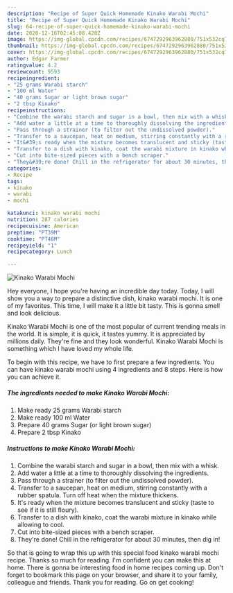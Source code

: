 ```yaml
---
description: "Recipe of Super Quick Homemade Kinako Warabi Mochi"
title: "Recipe of Super Quick Homemade Kinako Warabi Mochi"
slug: 64-recipe-of-super-quick-homemade-kinako-warabi-mochi
date: 2020-12-16T02:45:08.420Z
image: https://img-global.cpcdn.com/recipes/6747292963962880/751x532cq70/kinako-warabi-mochi-recipe-main-photo.jpg
thumbnail: https://img-global.cpcdn.com/recipes/6747292963962880/751x532cq70/kinako-warabi-mochi-recipe-main-photo.jpg
cover: https://img-global.cpcdn.com/recipes/6747292963962880/751x532cq70/kinako-warabi-mochi-recipe-main-photo.jpg
author: Edgar Farmer
ratingvalue: 4.2
reviewcount: 9593
recipeingredient:
- "25 grams Warabi starch"
- "100 ml Water"
- "40 grams Sugar or light brown sugar"
- "2 tbsp Kinako"
recipeinstructions:
- "Combine the warabi starch and sugar in a bowl, then mix with a whisk."
- "Add water a little at a time to thoroughly dissolving the ingredients."
- "Pass through a strainer (to filter out the undissolved powder)."
- "Transfer to a saucepan, heat on medium, stirring constantly with a rubber spatula. Turn off heat when the mixture thickens."
- "It&#39;s ready when the mixture becomes translucent and sticky (taste to see if it is still floury)."
- "Transfer to a dish with kinako, coat the warabi mixture in kinako while allowing to cool."
- "Cut into bite-sized pieces with a bench scraper."
- "They&#39;re done! Chill in the refrigerator for about 30 minutes, then dig in!"
categories:
- Recipe
tags:
- kinako
- warabi
- mochi

katakunci: kinako warabi mochi 
nutrition: 287 calories
recipecuisine: American
preptime: "PT39M"
cooktime: "PT46M"
recipeyield: "1"
recipecategory: Lunch

---
```



![Kinako Warabi Mochi](https://img-global.cpcdn.com/recipes/6747292963962880/751x532cq70/kinako-warabi-mochi-recipe-main-photo.jpg)

Hey everyone, I hope you're having an incredible day today. Today, I will show you a way to prepare a distinctive dish, kinako warabi mochi. It is one of my favorites. This time, I will make it a little bit tasty. This is gonna smell and look delicious.

Kinako Warabi Mochi is one of the most popular of current trending meals in the world. It is simple, it is quick, it tastes yummy. It is appreciated by millions daily. They're fine and they look wonderful. Kinako Warabi Mochi is something which I have loved my whole life.




To begin with this recipe, we have to first prepare a few ingredients. You can have kinako warabi mochi using 4 ingredients and 8 steps. Here is how you can achieve it.

<!--inarticleads1-->

##### The ingredients needed to make Kinako Warabi Mochi:

1. Make ready 25 grams Warabi starch
1. Make ready 100 ml Water
1. Prepare 40 grams Sugar (or light brown sugar)
1. Prepare 2 tbsp Kinako




<!--inarticleads2-->

##### Instructions to make Kinako Warabi Mochi:

1. Combine the warabi starch and sugar in a bowl, then mix with a whisk.
1. Add water a little at a time to thoroughly dissolving the ingredients.
1. Pass through a strainer (to filter out the undissolved powder).
1. Transfer to a saucepan, heat on medium, stirring constantly with a rubber spatula. Turn off heat when the mixture thickens.
1. It&#39;s ready when the mixture becomes translucent and sticky (taste to see if it is still floury).
1. Transfer to a dish with kinako, coat the warabi mixture in kinako while allowing to cool.
1. Cut into bite-sized pieces with a bench scraper.
1. They&#39;re done! Chill in the refrigerator for about 30 minutes, then dig in!




So that is going to wrap this up with this special food kinako warabi mochi recipe. Thanks so much for reading. I'm confident you can make this at home. There is gonna be interesting food in home recipes coming up. Don't forget to bookmark this page on your browser, and share it to your family, colleague and friends. Thank you for reading. Go on get cooking!
